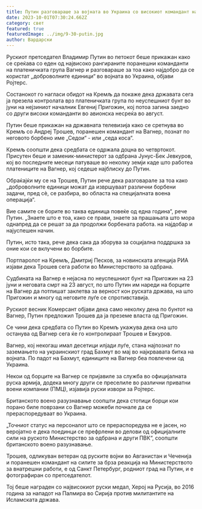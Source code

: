 ```yaml
---
title: Путин разговараше за војната во Украина со високиот командант на Вагнер
date: 2023-10-01T07:30:24.662Z
category: свет
featured: true
featuredImage: ../img/9-30-putin.jpg
author: Вардарски
---
```

Рускиот претседател Владимир Путин во петокот беше прикажан како се среќава со еден од највисоко рангираните поранешни команданти на платеничката група Вагнер и разговараше за тоа како најдобро да се користат „доброволните единици“ во војната во Украина, објави Ројтерс.

Состанокот го нагласи обидот на Кремљ да покаже дека државата сега ја презела контролата врз платеничката група по неуспешниот бунт во јуни на нејзиниот началник Евгениј Пригожин, кој потоа загина заедно со други високи команданти во авионска несреќа во август.

Путин беше прикажан на државната телевизија како се сретнува во Кремљ со Андреј Трошев, поранешен командант на Вагнер, познат по неговото борбено име „Седои“ - или „седа коса“.

Кремљ соопшти дека средбата се одржала доцна во четвртокот. Присутен беше и заменик-министерот за одбрана Јунус-Бек Јевкуров, кој во последните месеци патуваше во неколку земји каде што работеа платениците на Вагнер, кој седеше најблиску до Путин.

Обраќајќи му се на Трошев, Путин рече дека разговарале за тоа како „доброволните единици можат да извршуваат различни борбени задачи, пред сè, се разбира, во областа на специјалната воена операција“.

Вие самите се борите во таква единица повеќе од една година“, рече Путин. „Знаете што е тоа, како се прави, знаете за прашањата што мора однапред да се решат за да продолжи борбената работа. на најдобар и најуспешен начин.

Путин, исто така, рече дека сака да зборува за социјална поддршка за оние кои се вклучени во борбите.

Портпаролот на Кремљ, Дмитриј Песков, за новинската агенција РИА изјави дека Трошев сега работи во Министерството за одбрана.

Судбината на Вагнер е нејасна по неуспешниот бунт на Пригожин на 23 јуни и неговата смрт на 23 август, по што Путин им нареди на борците на Вагнер да потпишат заклетва за верност кон руската држава, на што Пригожин и многу од неговите луѓе се спротивставија.

Рускиот весник Комерсант објави дека само неколку дена по бунтот на Вагнер, Путин предложил Трошев да ја преземе власта од Пригожин.

Се чини дека средбата со Путин во Кремљ укажува дека она што останува од Вагнер сега ќе го контролираат Трошев и Евкуров.

Вагнер, кој некогаш имал десетици илјади луѓе, стана најпознат по заземањето на украинскиот град Бахмут во мај во најкрвавата битка на војната. По падот на Бахмут, единиците на Вагнер беа повлечени од Украина.

Некои од борците на Вагнер се пријавиле за служба во официјалната руска армија, додека многу други се преселиле во различни приватни воени компании (ПМЦ), изјавија руски извори за Ројтерс.

Британското воено разузнавање соопшти дека стотици борци кои порано биле поврзани со Вагнер можеби почнале да се прераспоредуваат во Украина.

„Точниот статус на персоналот што се прераспоредува не е јасен, но веројатно е дека поединци се префрлени во делови од официјалните сили на руското Министерство за одбрана и други ПВК“, соопшти британското воено разузнавање.

Трошев, одликуван ветеран од руските војни во Авганистан и Чеченија и поранешен командант на силите за брза реакција на Министерството за внатрешни работи, е од Санкт Петербург, родниот град на Путин, и е фотографиран со претседателот.

Тој беше награден со највисокиот руски медал, Херој на Русија, во 2016 година за нападот на Палмира во Сирија против милитантите на Исламската држава.